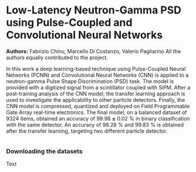 # Low-Latency Neutron-Gamma PSD using Pulse-Coupled and Convolutional Neural Networks

<b>Authors:</b> Fabrizio Chinu, Marcello Di Costanzo, Valerio Pagliarino
All the authors equally contributed to the project.


In this work a deep learning-based technique using Pulse-Coupled Neural Networks (PCNN) and Convolutional Neural Networks (CNN) is applied to a neutron-gamma Pulse Shape Discrimination (PSD) task. The model is provided with a digitized signal from a scintillator coupled with SiPM. After a post-training analysis of the CNN model, the transfer learning approach is used to investigate the applicability to other particle detectors. Finally, the CNN model is compressed, quantized and deployed on Field Programmable Gate Array real-time electronics. The final model, on a balanced dataset of 9324 items, obtained an accuracy of 99.98 $\mathbf{\pm}$ 0.02 \% in binary classification with the same detector. An accuracy of 98.28 \% and 99.83 \% is obtained after the transfer learning, targeting two different particle detector.


<img src="">

### Downloading the datasets

Text
